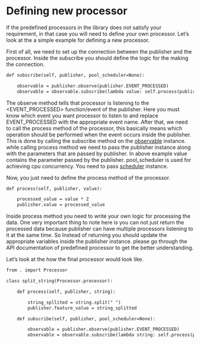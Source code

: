 # Defining new processor

If the predefined processors in the library does not satisfy your requirement,
in that case you will need to define your own processor. Let’s look at the a simple
example for defining a new processor.

First of all, we need to set up the connection between the publisher and the processor.
Inside the subscribe you should define the logic for the making the connection.

```default
def subscribe(self, publisher, pool_scheduler=None):

    observable = publisher.observe(publisher.EVENT_PROCESSED)
    observable = observable.subscribe(lambda value: self.process(publisher, value), scheduler=pool_scheduler)
```

The observe method tells that processor is listening to the <EVENT_PROCESSED> function/event of the publisher.
Here you must know which event you want processor to listen to and replace EVENT_PROCESSED with the appropriate event name.
After that, we need to call the process method of the processor, this basically means which operation should be performed
when the event occurs inside the publisher. This is done by calling the subscribe method on the
[observable](https://rxpy.readthedocs.io/en/latest/reference_observable_factory.html#reactivex.Observable)  instance.
while calling process method we need to pass the publisher instance along with the parameters that are passed by publisher.
In above example value contains the parameter passed by the publisher. pool_scheduler is used for achieving cpu concurrency.
You need to pass [scheduler](https://rxpy.readthedocs.io/en/latest/reference_scheduler.html) instance.

Now, you just need to define the process method of the processor.

```default
def process(self, publisher, value):

    processed_value = value * 2
    publisher.value = processed_value
```

Inside process method you need to write your own logic for processing the data. One very important thing to note here is you can
not just return the processed data because publisher can have multiple processors listening to it at the same time. So Instead
of returning you should update the appropriate variables inside the publisher instance. please go through the API documentation
of predefined processor to get the better understanding.

Let’s look at the how the final processor would look like.

```default
from . import Processor

class split_string(Processor.processor):

    def process(self, publisher, string):

        string_spllited = string.split(" ")
        publisher.feature_value = string_splitted

    def subscribe(self, publisher, pool_scheduler=None):

        observable = publisher.observe(publisher.EVENT_PROCESSED)
        observable = observable.subscribe(lambda string: self.process(publisher, string), scheduler = pool_scheduler)
```
